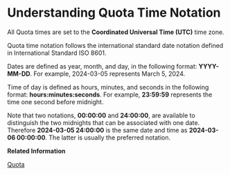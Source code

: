 <!-- loio5e2f272c8aa3481cb60181f2c53ed996 -->

# Understanding Quota Time Notation

All Quota times are set to the **Coordinated Universal Time \(UTC\)** time zone.

Quota time notation follows the international standard date notation defined in International Standard ISO 8601.

Dates are defined as year, month, and day, in the following format: **YYYY-MM-DD**. For example, 2024-03-05 represents March 5, 2024.

Time of day is defined as hours, minutes, and seconds in the following format: **hours:minutes:seconds**. For example, **23:59:59** represents the time one second before midnight.

Note that two notations, **00:00:00** and **24:00:00**, are available to distinguish the two midnights that can be associated with one date. Therefore **2024-03-05 24:00:00** is the same date and time as **2024-03-06 00:00:00**. The latter is usually the preferred notation.

**Related Information**  


[Quota](quota-1f742c1.md "The Quota policy defines the number of request messages an application can submit to an API over a given period of time.")

